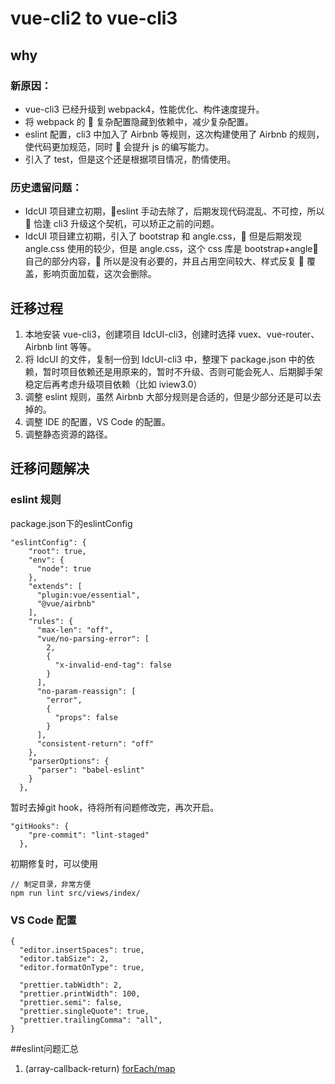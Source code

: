 # vue-cli2 to vue-cli3

## why

### 新原因：

- vue-cli3 已经升级到 webpack4，性能优化、构件速度提升。
- 将 webpack 的  复杂配置隐藏到依赖中，减少复杂配置。
- eslint 配置，cli3 中加入了 Airbnb 等规则，这次构建使用了 Airbnb 的规则，使代码更加规范，同时  会提升 js 的编写能力。
- 引入了 test，但是这个还是根据项目情况，酌情使用。

### 历史遗留问题：

- IdcUI 项目建立初期，eslint 手动去除了，后期发现代码混乱、不可控，所以  恰逢 cli3 升级这个契机，可以矫正之前的问题。
- IdcUI 项目建立初期，引入了 bootstrap 和 angle.css， 但是后期发现 angle.css 使用的较少，但是 angle.css，这个 css 库是 bootstrap+angle 自己的部分内容， 所以是没有必要的，并且占用空间较大、样式反复  覆盖，影响页面加载，这次会删除。

## 迁移过程

1. 本地安装 vue-cli3，创建项目 IdcUI-cli3，创建时选择 vuex、vue-router、Airbnb lint 等等。
2. 将 IdcUI 的文件，复制一份到 IdcUI-cli3 中，整理下 package.json 中的依赖，暂时项目依赖还是用原来的，暂时不升级、否则可能会死人、后期脚手架稳定后再考虑升级项目依赖（比如 iview3.0）
3. 调整 eslint 规则，虽然 Airbnb 大部分规则是合适的，但是少部分还是可以去掉的。
4. 调整 IDE 的配置，VS Code 的配置。
5. 调整静态资源的路径。

## 迁移问题解决

### eslint 规则

package.json下的eslintConfig
```
"eslintConfig": {
    "root": true,
    "env": {
      "node": true
    },
    "extends": [
      "plugin:vue/essential",
      "@vue/airbnb"
    ],
    "rules": {
      "max-len": "off",
      "vue/no-parsing-error": [
        2,
        {
          "x-invalid-end-tag": false
        }
      ],
      "no-param-reassign": [
        "error",
        {
          "props": false
        }
      ],
      "consistent-return": "off"
    },
    "parserOptions": {
      "parser": "babel-eslint"
    }
  },
```

暂时去掉git hook，待将所有问题修改完，再次开启。
```
"gitHooks": {
    "pre-commit": "lint-staged"
  },

```

初期修复时，可以使用
```
// 制定目录，非常方便
npm run lint src/views/index/

```

### VS Code 配置
```
{
  "editor.insertSpaces": true,
  "editor.tabSize": 2,
  "editor.formatOnType": true,

  "prettier.tabWidth": 2,
  "prettier.printWidth": 100,
  "prettier.semi": false,
  "prettier.singleQuote": true,
  "prettier.trailingComma": "all",
}

```



##eslint问题汇总
1. (array-callback-return)
[forEach/map](https://www.zhihu.com/question/24927450)

